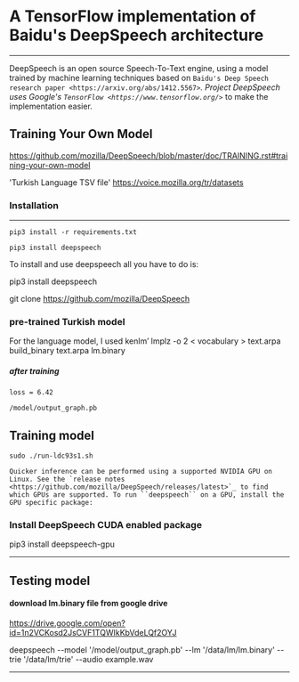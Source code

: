 # A TensorFlow implementation of Baidu's DeepSpeech architecture
 
----------


DeepSpeech is an open source Speech-To-Text engine, using a model trained by machine learning techniques based on `Baidu's Deep Speech research paper <https://arxiv.org/abs/1412.5567>`_. Project DeepSpeech uses Google's `TensorFlow <https://www.tensorflow.org/>`_ to make the implementation easier.

## Training Your Own Model
https://github.com/mozilla/DeepSpeech/blob/master/doc/TRAINING.rst#training-your-own-model

'Turkish Language  TSV file'
https://voice.mozilla.org/tr/datasets

### Installation
-----------




    pip3 install -r requirements.txt

    pip3 install deepspeech

To install and use deepspeech all you have to do is:

   
   pip3 install deepspeech

   
   
   git clone https://github.com/mozilla/DeepSpeech
   
   ### pre-trained Turkish model 
   For the language model, I used kenlm’
   lmplz -o 2 < vocabulary > text.arpa
   build_binary text.arpa lm.binary
   
   ##### after training 
    loss = 6.42
   
    /model/output_graph.pb
     

   

## Training model
    sudo ./run-ldc93s1.sh
    
    Quicker inference can be performed using a supported NVIDIA GPU on Linux. See the `release notes <https://github.com/mozilla/DeepSpeech/releases/latest>`_ to find which GPUs are supported. To run ``deepspeech`` on a GPU, install the GPU specific package:

   ### Install DeepSpeech CUDA enabled package
   pip3 install deepspeech-gpu

-------------------------------------------------------
## Testing model
#### download lm.binary file from google drive
https://drive.google.com/open?id=1n2VCKosd2JsCVF1TQWIkKbVdeLQf2OYJ

deepspeech --model '/model/output_graph.pb' --lm '/data/lm/lm.binary' --trie '/data/lm/trie' --audio example.wav

-------------------------------------------------------

